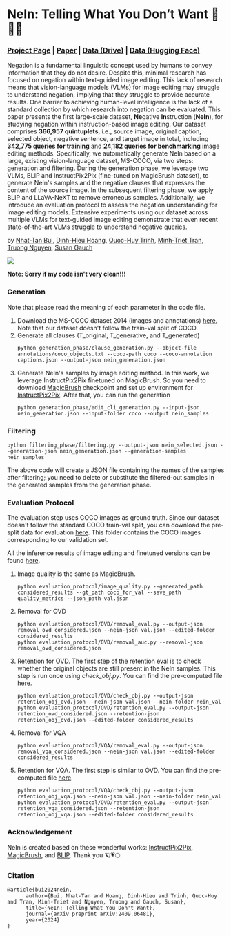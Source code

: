 # NeIn: Telling What You Don’t Want 🌱🌻🌺

### [Project Page](https://tanbuinhat.github.io/NeIn/) | [Paper](https://arxiv.org/abs/2409.06481) | [Data (Drive)](https://drive.google.com/drive/folders/1pxiV6G__cWZ0qMOh4nDTTSiCQfkgyxPD?usp=drive_link) | [Data (Hugging Face)](https://huggingface.co/datasets/nhatttanbui/NeIn)

Negation is a fundamental linguistic concept used by humans to convey information that they do not desire. Despite this, minimal research has focused on negation within text-guided image editing. This lack of research means that vision-language models (VLMs) for image editing may struggle to understand negation, implying that they struggle to provide accurate results. One barrier to achieving human-level intelligence is the lack of a standard collection by which research into negation can be evaluated.
This paper presents the first large-scale dataset, **Ne**gative <b>In</b>struction (<b>NeIn</b>), for studying negation within instruction-based image editing. Our dataset comprises <b>366,957 quintuplets</b>, i.e., source image, original caption, selected object, negative sentence, and target image in total, including <b>342,775 queries for training</b> and <b>24,182 queries for benchmarking</b> image editing methods.
Specifically, we automatically generate NeIn based on a large, existing vision-language dataset, MS-COCO, via two steps: generation and filtering. 
During the generation phase, we leverage two VLMs, BLIP and InstructPix2Pix (fine-tuned on MagicBrush dataset), to generate NeIn's samples and the negative clauses that expresses the content of the source image. In the subsequent filtering phase, we apply BLIP and LLaVA-NeXT to remove erroneous samples.
Additionally, we introduce an evaluation protocol to assess the negation understanding for image editing models.
Extensive experiments using our dataset across multiple VLMs for text-guided image editing demonstrate that even recent state-of-the-art VLMs struggle to understand negative queries.


by [Nhat-Tan Bui](https://tanbuinhat.github.io/), [Dinh-Hieu Hoang](https://scholar.google.com/citations?user=713F7a8AAAAJ), [Quoc-Huy Trinh](https://huyquoctrinh.onrender.com/), [Minh-Triet Tran](https://en.hcmus.edu.vn/profile/tran-minh-triet/), [Truong Nguyen](https://jacobsschool.ucsd.edu/people/profile/truong-q-nguyen), [Susan Gauch](https://engineering.uark.edu/electrical-engineering-computer-science/computer-science-faculty/uid/sgauch/name/Susan+E.+Gauch/)


<image src="static/images/process.png">

<b>Note: Sorry if my code isn't very clean!!!</b>

### Generation
Note that please read the meaning of each parameter in the code file.
<ol>
<li> Download the MS-COCO dataset 2014 (images and annotations) <a href="https://cocodataset.org/#download">here.</a> Note that our dataset doesn't follow the train-val split of COCO.</li>
   
<li> Generate all clauses (T_original, T_generative, and T_generated)</li>
   
```
python generation_phase/clause_generation.py --object-file annotations/coco_objects.txt --coco-path coco --coco-annotation captions.json --output-json nein_generation.json
```

<li> Generate NeIn's samples by image editing method. In this work, we leverage InstructPix2Pix finetuned on MagicBrush. So you need to download <a href="https://osu-nlp-group.github.io/MagicBrush/">MagicBrush</a> checkpoint and set up environment for <a href="https://github.com/timothybrooks/instruct-pix2pix">InstructPix2Pix</a>. After that, you can run the generation</li>
   
```
python generation_phase/edit_cli_generation.py --input-json nein_generation.json --input-folder coco --output nein_samples
```
</ol>

### Filtering

```
python filtering_phase/filtering.py --output-json nein_selected.json --generation-json nein_generation.json --generation-samples nein_samples
```
The above code will create a JSON file containing the names of the samples after filtering; you need to delete or substitute the filtered-out samples in the generated samples from the generation phase.

### Evaluation Protocol
The evaluation step uses COCO images as ground truth. Since our dataset doesn't follow the standard COCO train-val split, you can download the pre-split data for evaluation <a href="https://drive.google.com/file/d/17vXF9ujsFyParFOYXoghwRdsd9SvhrXc/view?usp=drive_link">here</a>. This folder contains the COCO images corresponding to our validation set.

All the inference results of image editing and finetuned versions can be found <a href="https://drive.google.com/drive/folders/1CtlG1vkUsdBC9VvULuLYfcgaPTZTVHAL?usp=drive_link">here</a>.
<ol>
<li> Image quality is the same as MagicBrush. 

```
python evaluation_protocol/image_quality.py --generated_path considered_results --gt_path coco_for_val --save_path quality_metrics --json_path val.json
```
<li>Removal for OVD</li>

```
python evaluation_protocol/OVD/removal_eval.py --output-json removal_ovd_considered.json --nein-json val.json --edited-folder considered_results
python evaluation_protocol/OVD/removal_auc.py --removal-json removal_ovd_considered.json
```

<li>Retention for OVD. The first step of the retention eval is to check whether the original objects are still present in the NeIn samples. This step is run once using <em>check_obj.py</em>. You can find the pre-computed file <a href="https://drive.google.com/file/d/1EtRnMHaeGjWu5TWrPZdQSCakUW9H_W5O/view?usp=drive_link">here</a>.</li>

```
python evaluation_protocol/OVD/check_obj.py --output-json retention_obj_ovd.json --nein-json val.json --nein-folder nein_val
python evaluation_protocol/OVD/retention_eval.py --output-json retention_ovd_considered.json --retention-json retention_obj_ovd.json --edited-folder considered_results
```

<li>Removal for VQA</li>

```
python evaluation_protocol/VQA/removal_eval.py --output-json removal_vqa_considered.json --nein-json val.json --edited-folder considered_results
```

<li>Retention for VQA. The first step is similar to OVD. You can find the pre-computed file <a href="https://drive.google.com/file/d/1eKd0jy7m_iO0PEKRhVI5ioFT-_XhAE1k/view?usp=drive_link">here</a>.</li>

```
python evaluation_protocol/VQA/check_obj.py --output-json retention_obj_vqa.json --nein-json val.json --nein-folder nein_val
python evaluation_protocol/OVD/retention_eval.py --output-json retention_vqa_considered.json --retention-json retention_obj_vqa.json --edited-folder considered_results
```
</ol>



### Acknowledgement
NeIn is created based on these wonderful works: [InstructPix2Pix](https://www.timothybrooks.com/instruct-pix2pix), [MagicBrush](https://osu-nlp-group.github.io/MagicBrush/), and [BLIP](https://github.com/salesforce/BLIP). Thank you 🪐💗🌕.

### Citation

```
@article{bui2024nein,
      author={Bui, Nhat-Tan and Hoang, Dinh-Hieu and Trinh, Quoc-Huy and Tran, Minh-Triet and Nguyen, Truong and Gauch, Susan},
      title={NeIn: Telling What You Don't Want},
      journal={arXiv preprint arXiv:2409.06481},
      year={2024}
}
```